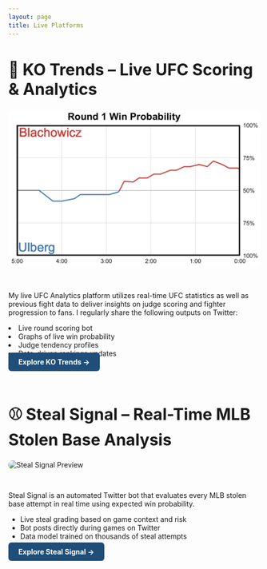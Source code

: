 ```yaml
---
layout: page
title: Live Platforms
---
```


<h1 style="font-size: 32px; font-weight: bold;">🧠 KO Trends – Live UFC Scoring & Analytics</h1>

<div style="display: flex; gap: 30px; flex-wrap: wrap; align-items: flex-start; margin-bottom: 60px;">

  <!-- Image or tweet embed -->
  <div style="flex: 1; min-width: 500px;">
    <img src="/assets/ufc/round1.png" alt="KO Trends Preview" style="width: 100%; border-radius: 8px;" />
    <!-- Or embed tweet if preferred -->
    <!-- <blockquote class="twitter-tweet"><a href="https://twitter.com/YOURHANDLE/status/EXAMPLE"></a></blockquote> -->
  </div>

  <!-- Text content -->
  <div style="flex: 1; min-width: 200px;">
    <p>
      My live UFC Analytics platform utilizes real-time UFC statistics as well as previous fight data to deliver insights on judge scoring and fighter progression to fans. I regularly share the following outputs on Twitter:
      <li>Live round scoring bot</li>
      <li>Graphs of live win probability</li>
      <li>Judge tendency profiles</li>
      <li>Data-driven rankings updates</li>
      <a href="/platforms/ko-trends" style="background-color: #1F4E79; color: white; padding: 10px 20px; border-radius: 6px; text-decoration: none; font-weight: bold;">Explore KO Trends →</a>
    </p>
  </div>
</div>


<h1 style="font-size: 32px; font-weight: bold;">⚾ Steal Signal – Real-Time MLB Stolen Base Analysis</h1>

<div style="display: flex; gap: 30px; flex-wrap: wrap; align-items: flex-start;">

  <!-- Image or tweet -->
  <div style="flex: 1; min-width: 300px;">
    <img src="/assets/images/steal_signal_preview.png" alt="Steal Signal Preview" style="width: 100%; border-radius: 8px;" />
  </div>

  <!-- Text content -->
  <div style="flex: 1; min-width: 300px;">
    <p>
      Steal Signal is an automated Twitter bot that evaluates every MLB stolen base attempt in real time using expected win probability.
    </p>
    <ul>
      <li>Live steal grading based on game context and risk</li>
      <li>Bot posts directly during games on Twitter</li>
      <li>Data model trained on thousands of steal attempts</li>
    </ul>
    <p>
      <a href="/platforms/steal-signal" style="background-color: #1F4E79; color: white; padding: 10px 20px; border-radius: 6px; text-decoration: none; font-weight: bold;">Explore Steal Signal →</a>
    </p>
  </div>
</div>
 
